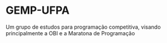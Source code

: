 # GEMP-UFPA
Um grupo de estudos para programação competitiva, visando principalmente a OBI e a Maratona de Programação
